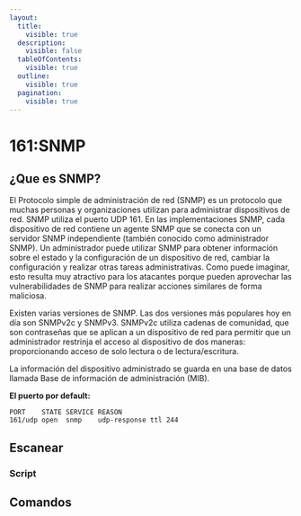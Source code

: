 ```yaml
---
layout:
  title:
    visible: true
  description:
    visible: false
  tableOfContents:
    visible: true
  outline:
    visible: true
  pagination:
    visible: true
---
```


# 161:SNMP

## ¿Que es SNMP?

El Protocolo simple de administración de red (SNMP) es un protocolo que muchas personas y organizaciones utilizan para administrar dispositivos de red. SNMP utiliza el puerto UDP 161. En las implementaciones SNMP, cada dispositivo de red contiene un agente SNMP que se conecta con un servidor SNMP independiente (también conocido como administrador SNMP). Un administrador puede utilizar SNMP para obtener información sobre el estado y la configuración de un dispositivo de red, cambiar la configuración y realizar otras tareas administrativas. Como puede imaginar, esto resulta muy atractivo para los atacantes porque pueden aprovechar las vulnerabilidades de SNMP para realizar acciones similares de forma maliciosa.

Existen varias versiones de SNMP. Las dos versiones más populares hoy en día son SNMPv2c y SNMPv3. SNMPv2c utiliza cadenas de comunidad, que son contraseñas que se aplican a un dispositivo de red para permitir que un administrador restrinja el acceso al dispositivo de dos maneras: proporcionando acceso de solo lectura o de lectura/escritura.

La información del dispositivo administrado se guarda en una base de datos llamada Base de información de administración (MIB).

**El puerto por default:**

```
PORT    STATE SERVICE REASON 
161/udp open  snmp    udp-response ttl 244   
```

## Escanear

### Script

## Comandos
